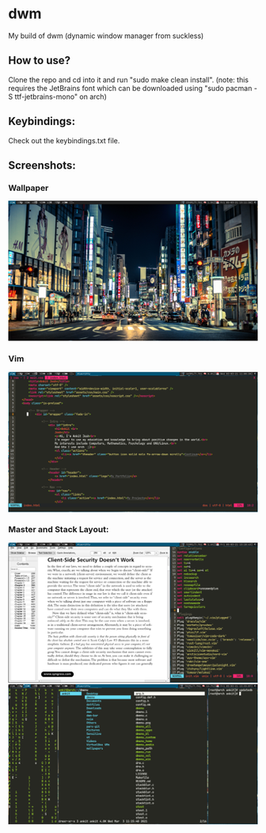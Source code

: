 # dwm
 My build of dwm (dynamic window manager from suckless)
 ## How to use?
 Clone the repo and cd into it and run "sudo make clean install".
 (note: this requires the JetBrains font which can be downloaded using "sudo pacman -S ttf-jetbrains-mono" on arch)
 ## Keybindings:
 Check out the keybindings.txt file.
 ## Screenshots:
 ### Wallpaper
 ![Screenshots](https://github.com/ankitjosh78/dwm/blob/main/screenshots/rice.png?raw=true)
 ### Vim
 ![Screenshots](https://github.com/ankitjosh78/nvim/blob/main/ss/vim.png?raw=true)
 ### Master and Stack Layout:
 ![Screenshots](https://github.com/ankitjosh78/dwm/blob/main/screenshots/master_stack.png?raw=true)
 ![Screenshots](https://github.com/ankitjosh78/dwm/blob/main/screenshots/multiple_windows.png?raw=true)
